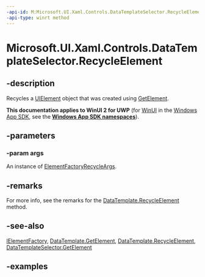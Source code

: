 ```yaml
---
-api-id: M:Microsoft.UI.Xaml.Controls.DataTemplateSelector.RecycleElement(Microsoft.UI.Xaml.ElementFactoryRecycleArgs)
-api-type: winrt method
---
```


<!-- Method syntax.
public void DataTemplateSelector.RecycleElement(ElementFactoryRecycleArgs args)
-->

# Microsoft.UI.Xaml.Controls.DataTemplateSelector.RecycleElement

## -description

Recycles a [UIElement](../microsoft.ui.xaml/uielement.md) object that was created using [GetElement](datatemplateselector_getelement_445960756.md).

**This documentation applies to WinUI 2 for UWP** (for [WinUI](/windows/apps/winui/winui3/) in the [Windows App SDK](/windows/apps/windows-app-sdk/), see the **[Windows App SDK namespaces](/windows/windows-app-sdk/api/winrt/)**).

## -parameters

### -param args

An instance of [ElementFactoryRecycleArgs](../microsoft.ui.xaml/elementfactoryrecycleargs.md).

## -remarks

For more info, see the remarks for the [DataTemplate.RecycleElement](/uwp/api/windows.ui.xaml.datatemplate.recycleelement(windows.ui.xaml.elementfactoryrecycleargs)) method.

## -see-also

[IElementFactory](ielementfactory.md), [DataTemplate.GetElement](/uwp/api/windows.ui.xaml.datatemplate.getelement), [DataTemplate.RecycleElement](/uwp/api/windows.ui.xaml.datatemplate.recycleelement), [DataTemplateSelector.GetElement](/uwp/api/windows.ui.xaml.controls.datatemplateselector.getelement)

## -examples
